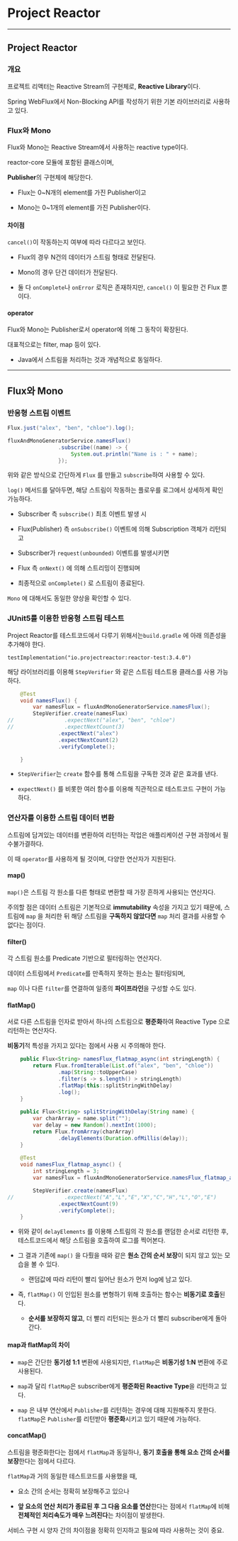 # Project Reactor

---

## Project Reactor

### 개요

프로젝트 리액터는 Reactive Stream의 구현체로, **Reactive Library**이다.

Spring WebFlux에서 Non-Blocking API를 작성하기 위한 기본 라이브러리로 사용하고 있다.

### Flux와 Mono

Flux와 Mono는 Reactive Stream에서 사용하는 reactive type이다.

reactor-core 모듈에 포함된 클래스이며,

**Publisher**의 구현체에 해당한다.

- Flux는 0~N개의 element를 가진 Publisher이고

- Mono는 0~1개의 element를 가진 Publisher이다.

#### 차이점

`cancel()`이 작동하는지 여부에 따라 다르다고 보인다.

- Flux의 경우 N건의 데이터가 스트림 형태로 전달된다.

- Mono의 경우 단건 데이터가 전달된다.

- 둘 다 `onComplete`나 `onError` 로직은 존재하지만, `cancel()` 이 필요한 건 Flux 뿐이다.

#### operator

Flux와 Mono는 Publisher로서 operator에 의해 그 동작이 확장된다.

대표적으로는 filter, map 등이 있다.

- Java에서 스트림을 처리하는 것과 개념적으로 동일하다.

---

## Flux와 Mono

### 반응형 스트림 이벤트

```java
Flux.just("alex", "ben", "chloe").log();

fluxAndMonoGeneratorService.namesFlux()
                .subscribe((name) -> {
                    System.out.println("Name is : " + name);
                });
```

위와 같은 방식으로 간단하게 `Flux` 를 만들고 `subscribe`하여 사용할 수 있다.

`log()` 메서드를 달아두면, 해당 스트림이 작동하는 플로우를 로그에서 상세하게 확인 가능하다.

- Subscriber 측 `subscribe()` 최초 이벤트 발생 시

- Flux(Publisher) 측 `onSubscribe()` 이벤트에 의해 Subscription 객체가 리턴되고

- Subscriber가 `request(unbounded)` 이벤트를 발생시키면

- Flux 측 `onNext()` 에 의해 스트리밍이 진행되며

- 최종적으로 `onComplete()` 로 스트림이 종료된다.

`Mono` 에 대해서도 동일한 양상을 확인할 수 있다.

### JUnit5를 이용한 반응형 스트림 테스트

Project Reactor를 테스트코드에서 다루기 위해서는`build.gradle` 에 아래 의존성을 추가해야 한다.

`testImplementation("io.projectreactor:reactor-test:3.4.0")`

해당 라이브러리를 이용해 `StepVerifier` 와 같은 스트림 테스트용 클래스를 사용 가능하다.

```java
    @Test
    void namesFlux() {
        var namesFlux = fluxAndMonoGeneratorService.namesFlux();
        StepVerifier.create(namesFlux)
//                .expectNext("alex", "ben", "chloe")
//                .expectNextCount(3)
                .expectNext("alex")
                .expectNextCount(2)
                .verifyComplete();

    }
```

- `StepVerifier`는 `create` 함수를 통해 스트림을 구독한 것과 같은 효과를 낸다.

- `expectNext()` 를 비롯한 여러 함수를 이용해 직관적으로 테스트코드 구현이 가능하다.

### 연산자를 이용한 스트림 데이터 변환

스트림에 담겨있는 데이터를 변환하여 리턴하는 작업은 애플리케이션 구현 과정에서 필수불가결하다.

이 때 `operator`를 사용하게 될 것이며, 다양한 연산자가 지원된다.

#### map()

`map()`은 스트림 각 원소를 다른 형태로 변환할 때 가장 흔하게 사용되는 연산자다.

주의할 점은 데이터 스트림은 기본적으로 **immutability** 속성을 가지고 있기 때문에, 스트림에 `map` 을 처리한 뒤 해당 스트림을  **구독하지 않았다면** `map` 처리 결과를 사용할 수 없다는 점이다.

#### filter()

각 스트림 원소를 Predicate 기반으로 필터링하는 연산자다.

데이터 스트림에서 `Predicate`를 만족하지 못하는 원소는 필터링되며,

`map` 이나 다른 `filter`를 연결하여 일종의 **파이프라인**을 구성할 수도 있다.

#### flatMap()

서로 다른 스트림을 인자로 받아서 하나의 스트림으로 **평준화**하여 Reactive Type 으로 리턴하는 연산자다.

**비동기**적 특성을 가지고 있다는 점에서 사용 시 주의해야 한다.

```java
    public Flux<String> namesFlux_flatmap_async(int stringLength) {
        return Flux.fromIterable(List.of("alex", "ben", "chloe"))
                .map(String::toUpperCase)
                .filter(s -> s.length() > stringLength)
                .flatMap(this::splitStringWithDelay)
                .log();
    }
    
    public Flux<String> splitStringWithDelay(String name) {
        var charArray = name.split("");
        var delay = new Random().nextInt(1000);
        return Flux.fromArray(charArray)
                .delayElements(Duration.ofMillis(delay));
    }
    
    @Test
    void namesFlux_flatmap_async() {
        int stringLength = 3;
        var namesFlux = fluxAndMonoGeneratorService.namesFlux_flatmap_async(3);

        StepVerifier.create(namesFlux)
//                .expectNext("A","L","E","X","C","H","L","O","E")
                .expectNextCount(9)
                .verifyComplete();
    }
```

- 위와 같이 `delayElements` 를 이용해 스트림의 각 원소를 랜덤한 순서로 리턴한 후, 테스트코드에서 해당 스트림을 호출하여 로그를 찍어본다.

- 그 결과 기존에 `map()` 을 다뤘을 때와 같은 **원소 간의 순서 보장**이 되지 않고 있는 모습을 볼 수 있다.
  
  - 랜덤값에 따라 리턴이 빨리 일어난 원소가 먼저 log에 남고 있다.

- 즉, `flatMap()` 이 인입된 원소를 변형하기 위해 호출하는 함수는 **비동기로 호출**된다.
  
  - **순서를 보장하지 않고**, 더 빨리 리턴되는 원소가 더 빨리 subscriber에게 돌아간다.

#### map과 flatMap의 차이

- `map`은 간단한 **동기성 1:1** 변환에 사용되지만, `flatMap`은 **비동기성 1:N** 변환에 주로 사용된다.

- `map`과 달리 `flatMap`은 subscriber에게 **평준화된 Reactive Type**을 리턴하고 있다.

- `map` 은 내부 연산에서 `Publisher`를 리턴하는 경우에 대해 지원해주지 못한다. `flatMap`은 `Publisher`를 리턴받아 **평준화**시키고 있기 때문에 가능하다.

#### concatMap()

스트림을 평준화한다는 점에서 `flatMap`과 동일하나, **동기 호출을 통해 요소 간의 순서를 보장**한다는 점에서 다르다.

`flatMap`과 거의 동일한 테스트코드를 사용했을 때,

- 요소 간의 순서는 정확히 보장해주고 있으나

- **앞 요소의 연산 처리가 종료된 후 그 다음 요소를 연산**한다는 점에서 `flatMap`에 비해 **전체적인 처리속도가 매우 느려진다**는 차이점이 발생한다.

서비스 구현 시 양자 간의 차이점을 정확히 인지하고 필요에 따라 사용하는 것이 중요.


